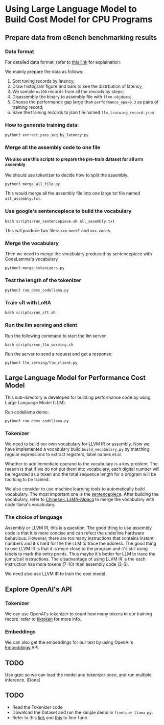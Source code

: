 # Using Large Language Model to Build Cost Model for CPU Programs


## Prepare data from cBench benchmarking results

### Data format
For detailed data format, refer to [this link](https://github.com/summerspringwei/debug_new_pass_manager/blob/main/cbench_dataset/README.md) for explaination.

We mainly prepare the data as follows:
1. Sort tuning records by latency;
2. Draw histogram figure and bars to see the distrbution of latency;
3. We sample `n=100` records from all the records by steps;
4. Disassembly the binary to assembly file with `llvm-objdump`;
4. Choose the performance gap large than `performance_eps=0.3` as pairs of training record;
5. Save the training records to json file named `llm_training_record.json`

### How to generate training data:
```shell
python3 extract_pass_seq_by_latency.py
```

### Merge all the assembly code to one file
#### We also use this scripts to prepare the pre-train dataset for all arm assembly
We should use tokenizer to decide how to split the assembly.
```shell
python3 merge_all_file.py
```
This would merge all the assembly file into one large txt file named `all_assembly.txt`.

### Use google's sentencepiece to build the vocabulary
```shell
bash scripts/run_sentencepiece.sh all_assembly.txt
```
This will produce two files:
`xxx.model` and `xxx.vocab`.

### Merge the vocabulary
Then we need to merge the vocabulary produced by sentencepiece with CodeLamma's vocabulary
```shell
python3 merge_tokenizers.py
```

### Test the length of the tokenizer
```shell
python3 run_demo_codellama.py
```

### Train sft with LoRA
```shell
bash scripts/run_sft.sh
```

### Run the llm serving and client
Run the following command to start the llm server:
```shell
bash scripts/run_llm_serving.sh
```
Run the server to send a request and get a response:
```shell
python3 llm_serving/llm_client.py
```


## Large Language Model for Performance Cost Model
This sub-directory is developed for building performance code by using Large Language Model (LLM).

Run codellama demo:
```shell
python3 run_demo_codellama.py
```

### Tokenizer
We need to build our own vocabulary for LLVM IR or assembly.
Now we have implemented a vocabulary build `build_vocabulary.py` 
by matching regular expressions to extract registers, label names et.al.


Whether to add immediate operand to the vocabulary is a key problem.
The reason is that if we do not put them into vocabulary,
each digital number will be regarded as a token and the total sequence length for
a program will be too long to be trained.

We also consider to use machine learning tools to automatically build vocabulary.
The most important one is the [sentencepiece](https://github.com/google/sentencepiece).
After building the vocabulary, refer to [Chinese-LLaMA-Alpaca](https://github.com/ymcui/Chinese-LLaMA-Alpaca/wiki/Training-Details) to merge the vocabulary with code llama's vocabulary.

### The choice of language

Assembly or LLVM IR, this is a question.
The good thing to use assembly code is that It is more concise and can refect the underline hardware behavious.
However, there are too many instructions that contains instant numbers and it's hard for the the LLM to trace the address. 
The good thing to use LLVM IR is that it is more close to the program and it's still using labels to mark the entry points. Thus maybe it's better for LLM to trace the jump/call instructions. The disadvantage of using LLVM IR is the each instruction has more tokens (7-10) than assembly code (3-6).

We need also use LLVM IR to train the cost model.

## Explore OpenAI's API

### Tokenizer
We can use OpenAI's tokenizer to count how many tokens in our training record.
refer to [tiktoken](https://cookbook.openai.com/examples/how_to_count_tokens_with_tiktoken) for more info.

### Embeddings
We can also get the embeddings for our text by using OpenAI's [Embeddings](https://platform.openai.com/docs/guides/embeddings/what-are-embeddings) API.


## TODO
Use grpc so we can load the model and tokenizer once,
and run multiple inference. (Done)

## TODO
* Read the Tokenizer code
* Download the Dataset and run the simple demo in `finetune-llama.py`.
* Refer to this [link](https://github.com/liguodongiot/llm-action/blob/main/train/peft/clm/peft_lora_clm.ipynb) and [this](https://towardsdatascience.com/fine-tune-your-own-llama-2-model-in-a-colab-notebook-df9823a04a32) to fine-tune.
